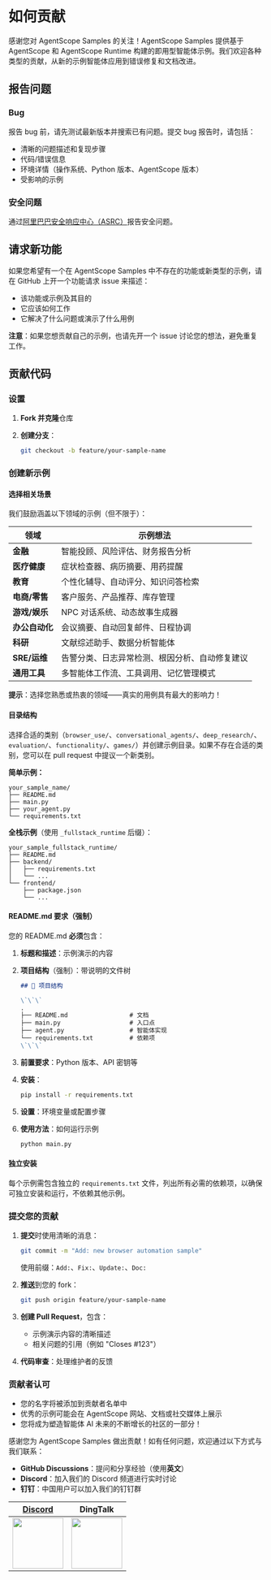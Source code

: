 # 如何贡献

感谢您对 AgentScope Samples 的关注！AgentScope Samples 提供基于 AgentScope 和 AgentScope Runtime 构建的即用型智能体示例。我们欢迎各种类型的贡献，从新的示例智能体应用到错误修复和文档改进。

## 报告问题

### Bug

报告 bug 前，请先测试最新版本并搜索已有问题。提交 bug 报告时，请包括：

- 清晰的问题描述和复现步骤
- 代码/错误信息
- 环境详情（操作系统、Python 版本、AgentScope 版本）
- 受影响的示例

### 安全问题

通过[阿里巴巴安全响应中心（ASRC）](https://security.alibaba.com/)报告安全问题。

## 请求新功能

如果您希望有一个在 AgentScope Samples 中不存在的功能或新类型的示例，请在 GitHub 上开一个功能请求 issue 来描述：

- 该功能或示例及其目的
- 它应该如何工作
- 它解决了什么问题或演示了什么用例

**注意**：如果您想贡献自己的示例，也请先开一个 issue 讨论您的想法，避免重复工作。



## 贡献代码

### 设置

1. **Fork 并克隆**仓库

2. **创建分支**：
   ```bash
   git checkout -b feature/your-sample-name
   ```

### 创建新示例

#### 选择相关场景

我们鼓励涵盖以下领域的示例（但不限于）：

| 领域 | 示例想法 |
|------|---------|
| **金融** | 智能投顾、风险评估、财务报告分析 |
| **医疗健康** | 症状检查器、病历摘要、用药提醒 |
| **教育** | 个性化辅导、自动评分、知识问答检索 |
| **电商/零售** | 客户服务、产品推荐、库存管理 |
| **游戏/娱乐** | NPC 对话系统、动态故事生成器 |
| **办公自动化** | 会议摘要、自动回复邮件、日程协调 |
| **科研** | 文献综述助手、数据分析智能体 |
| **SRE/运维** | 告警分类、日志异常检测、根因分析、自动修复建议 |
| **通用工具** | 多智能体工作流、工具调用、记忆管理模式 |

**提示**：选择您熟悉或热衷的领域——真实的用例具有最大的影响力！

#### 目录结构

选择合适的类别（`browser_use/`、`conversational_agents/`、`deep_research/`、`evaluation/`、`functionality/`、`games/`）并创建示例目录。如果不存在合适的类别，您可以在 pull request 中提议一个新类别。

**简单示例：**
```
your_sample_name/
├── README.md
├── main.py
├── your_agent.py
└── requirements.txt
```

**全栈示例**（使用 `_fullstack_runtime` 后缀）：
```
your_sample_fullstack_runtime/
├── README.md
├── backend/
│   ├── requirements.txt
│   └── ...
└── frontend/
    ├── package.json
    └── ...
```

#### README.md 要求（强制）

您的 README.md **必须**包含：

1. **标题和描述**：示例演示的内容

2. **项目结构**（强制）：带说明的文件树
   ```markdown
   ## 🌳 项目结构

   \`\`\`
   .
   ├── README.md                 # 文档
   ├── main.py                   # 入口点
   ├── agent.py                  # 智能体实现
   └── requirements.txt          # 依赖项
   \`\`\`
   ```

3. **前置要求**：Python 版本、API 密钥等

4. **安装**：
   ```bash
   pip install -r requirements.txt
   ```

5. **设置**：环境变量或配置步骤

6. **使用方法**：如何运行示例
   ```bash
   python main.py
   ```

#### 独立安装

每个示例需包含独立的 `requirements.txt` 文件，列出所有必需的依赖项，以确保可独立安装和运行，不依赖其他示例。

### 提交您的贡献

1. **提交**时使用清晰的消息：
   ```bash
   git commit -m "Add: new browser automation sample"
   ```
   使用前缀：`Add:`、`Fix:`、`Update:`、`Doc:`

2. **推送**到您的 fork：
   ```bash
   git push origin feature/your-sample-name
   ```

3. **创建 Pull Request**，包含：
   - 示例演示内容的清晰描述
   - 相关问题的引用（例如 "Closes #123"）

4. **代码审查**：处理维护者的反馈

### 贡献者认可

- 您的名字将被添加到贡献者名单中
- 优秀的示例可能会在 AgentScope 网站、文档或社交媒体上展示
- 您将成为塑造智能体 AI 未来的不断增长的社区的一部分！

感谢您为 AgentScope Samples 做出贡献！如有任何问题，欢迎通过以下方式与我们联系：

- **GitHub Discussions**：提问和分享经验（使用**英文**）
- **Discord**：加入我们的 Discord 频道进行实时讨论
- **钉钉**：中国用户可以加入我们的钉钉群

| [Discord](https://discord.gg/eYMpfnkG8h)                                                                                         | DingTalk                                                                                                                          |
|----------------------------------------------------------------------------------------------------------------------------------|-----------------------------------------------------------------------------------------------------------------------------------|
| <img src="https://gw.alicdn.com/imgextra/i1/O1CN01hhD1mu1Dd3BWVUvxN_!!6000000000238-2-tps-400-400.png" width="100" height="100"> | <img src="https://img.alicdn.com/imgextra/i1/O1CN01LxzZha1thpIN2cc2E_!!6000000005934-2-tps-497-477.png" width="100" height="100"> |